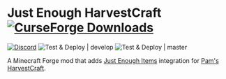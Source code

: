 # Just Enough HarvestCraft [![CurseForge Downloads](http://cf.way2muchnoise.eu/full_267939_downloads.svg)](https://www.curseforge.com/minecraft/mc-mods/just-enough-harvestcraft)
[![Discord](https://img.shields.io/discord/136085738151346176?color=7289DA&logo=discord&logoColor=white)](https://discord.gg/tkDUmpQ)
![Test & Deploy | develop](https://github.com/pearxteam/just-enough-harvestcraft/workflows/Test%20&%20Deploy%20%7C%20develop/badge.svg?branch=1.12-develop)
![Test & Deploy | master](https://github.com/pearxteam/just-enough-harvestcraft/workflows/Test%20&%20Deploy%20%7C%20master/badge.svg?branch=1.12-master)

A Minecraft Forge mod that adds [Just Enough Items](https://github.com/mezz/JustEnoughItems) integration for [Pam's HarvestCraft](https://github.com/MatrexsVigil/harvestcraft).